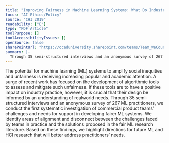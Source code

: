 ```yaml
---
title: "Improving Fairness in Machine Learning Systems: What Do Industry Practitioners Need"
focus: "AI Ethics/Policy"
source: "CHI 2019"
readability: ["E"]
type: "PDF Article"
toolPurpose: []
toolAccessibilityIssues: []
openSource: false
sharePointUrl: "https://ocaduniversity.sharepoint.com/teams/Team_WeCount/Shared%20Documents/Resources%20and%20Tools/Literature%20(curated)/Improving%20fairness%20in%20machine%20learning%20systems-%20What%20do%20industry%20practitioners%20need.pdf"
summary: |-
  Through 35 semi-structured interviews and an anonymous survey of 267 ML practitioners, the first systematic investigation of commercial product teams’ challenges and needs for support in developing fairer machine learning systems is presented. 
---
```

The potential for machine learning (ML) systems to amplify social inequities and unfairness is receiving increasing popular and academic attention. A surge of recent work has focused on the development of algorithmic tools to assess and mitigate such unfairness. If these tools are to have a positive impact on industry practice, however, it is crucial that their design be informed by an understanding of realworld needs. Through 35 semi-structured interviews and an anonymous survey of 267 ML practitioners, we conduct the first systematic investigation of commercial product teams’ challenges and needs for support in developing fairer ML systems. We identify areas of alignment and disconnect between the challenges faced by teams in practice and the solutions proposed in the fair ML research literature. Based on these findings, we highlight directions for future ML and HCI research that will better address practitioners’ needs.
